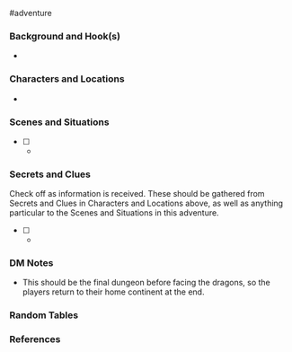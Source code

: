  #adventure 

### Background and Hook(s)

* 

### Characters and Locations

* 

### Scenes and Situations

 - [ ] -

### Secrets and Clues
Check off as information is received. These should be gathered from Secrets and Clues in Characters and Locations above, as well as anything particular to the Scenes and Situations in this adventure.

 - [ ] -

### DM Notes

* This should be the final dungeon before facing the dragons, so the players return to their home continent at the end.

### Random Tables



### References

